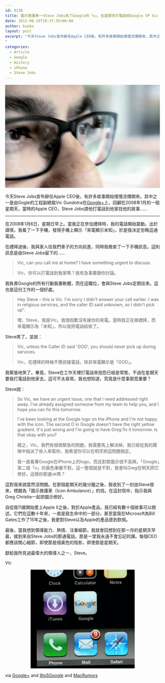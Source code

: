 ```yaml
---
id: 8136
title: 圖示救護車──Steve Jobs為了Google的「o」，在星期天打電話給Google VP Vic Gundotra的故事……
date: 2011-08-25T19:37:55+00:00
author: kouko
layout: post
excerpt: "今天Steve Jobs宣布辭任Apple CEO後，有許多故事開始慢慢流傳開來。其中之一是由Gogle的工程副總裁Vic Gundotra在Google+上，回顧在2008年1月的一個星期天，當時的Apple CEO，Steve Jobs請他打電話到他家找他的故事&hellip;&hellip;
"
categories:
  - Article
  - Google
  - History
  - iPhone
  - Steve Jobs
---
```

<img alt="Vic gundotra about safety features of the mercedes s63 amg" border="0" src="/img/2011-08-25-vic-gundotra-steve-jobs-asked-me-to-fix-the-yellow-gradient-of-the-google-icon-on-iphone/vic-gundotra-about-safety-features-of-the-mercedes-s63-amg.jpg" title="vic-gundotra-about-safety-features-of-the-mercedes-s63-amg.jpg" width="525" />

今天Steve Jobs宣布辭任Apple CEO後，有許多故事開始慢慢流傳開來。其中之一是由Gogle的工程副總裁Vic Gundotra在[Google+](https://plus.google.com/107117483540235115863/posts/gcSStkKxXTw)上，回顧在2008年1月的一個星期天，當時的Apple CEO，Steve Jobs請他打電話到他家找他的故事&hellip;&hellip;

***

在2008年1月6日，星期日早上。當我正在參加禮拜時，我的電話開始震動。出於謹慎，我看了一下手機，發現手機上顯示「來電顯示未知」，於是我決定忽略這通電話。

在禮拜過後，我與家人往我們車子的方向前進，同時我檢查了一下手機訊息。這則訊息是由Steve Jobs留下的&hellip;&hellip;

> Vic, can you call me at home? I have something urgent to discuss.
>
> Vic，你可以打電話到我家嗎？我有急事要跟你討論。

我負責Google的所有行動裝置軟體，而在這職位，會與Steve Jobs定期往來。這也是這份工作的一個好處。

> Hey Steve &#8211; this is Vic. I'm sorry I didn't answer your call earlier. I was in religious services, and the caller ID said unknown, so I didn't pick up".
>
> 嘿，Steve，我是VIc。我很抱歉沒有接你的來電。當時我正在做禮拜，而來電顯示為「未知」，所以我把電話給掛了。

Steve笑了，並說：

> Vic, unless the Caller ID said 'GOD', you should never pick up during services.
>
> Vic，在禮拜的時候不應該接電話，除非來電顯示是「GOD」。

我緊張地笑了。畢竟，Steve在工作天裡打電話來抱怨已經是常態，不過在星期天要我打電話到他家去，這可不太尋常。我也想知道，究竟是什麼事那麼重要？

Steve說：

> So Vic, we have an urgent issue, one that I need addressed right away. I've already assigned someone from my team to help you, and I hope you can fix this tomorrow.
>
> I've been looking at the Google logo on the iPhone and I'm not happy with the icon. The second O in Google doesn't have the right yellow gradient. It's just wrong and I'm going to have Greg fix it tomorrow. Is that okay with you?
>
>
> 總之，Vic，我們有個很緊急的問題，我需要馬上解決掉。我已經從我的團隊中指派了些人來幫你，我希望你可以在明天把這問題搞定。
>
> 我一直看著Google在iPhone上的logo，而且對那圖示很不高興。「Google」第二個「o」的黃色漸層不對。這一整個就是不對，我會叫Greg在明天把它修好。這樣你那邊ok嗎？

這對我來說當然沒問題。在那個星期天的幾分鐘之後，我收到了一封由Steve發來，標題為「圖示救護車（Icon Ambulance）」的信。在這封信中，指示我與Greg Christie一起把圖示修好。

自從我11歲開始愛上Apple II之後，對於Apple產品，我已經有數十個故事可以敘述。它們在這數十年來，一直是我生命中的一部分。甚至當我在Microsoft為Bill Gates工作了15年之後，我更對Steve以及Apple的產品感到欽佩。

最後，當我想到領導能力、熱情、注重細節，我就會回想到在那一月的星期天早晨，接到來自Steve Jobs的那通電話。那是一堂我永遠不會忘記的課。每個CEO都應該關心細節，即使那是個黃色的陰影，即使那是星期天。

獻給我所見過最偉大的領導人之一，Steve。

Vic

<img alt="Googleiconh 1" border="0" height="320" src="/img/2011-08-25-vic-gundotra-steve-jobs-asked-me-to-fix-the-yellow-gradient-of-the-google-icon-on-iphone/googleiconh-1.png" style="display: block; margin-left: auto; margin-right: auto;" title="googleiconh-1.png" width="339" />


via&nbsp;[Google+](https://plus.google.com/107117483540235115863/posts/gcSStkKxXTw) and [9to5Google](http://9to5google.com/2011/08/25/vic-gundotra-steve-jobs-asked-me-to-fix-the-yellow-gradient-of-the-google-icon-on-iphone/?utm_source=feedburner&utm_medium=feed&utm_campaign=Feed%3A+9to5Google+%289to5+Google+-+Beyond+Good+and+Evil%29) and [MacRumors](http://www.macrumors.com/2011/08/25/steve-jobs-called-googles-vic-gundotra-on-a-sunday-about-this-icon/)
